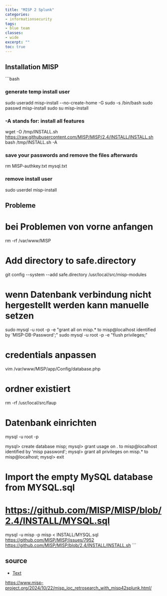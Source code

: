 ```yaml
---
title: "MISP 2 Splunk"
categories: 
- informationsecurity
tags:
- blue team
classes: 
- wide
excerpt: "" 
toc: true
--- 
```


## Installation MISP

´´´bash
### generate temp install user
sudo useradd misp-install --no-create-home -G sudo -s /bin/bash
sudo passwd misp-install
sudo su misp-install

### -A stands for: install all features
wget -O /tmp/INSTALL.sh https://raw.githubusercontent.com/MISP/MISP/2.4/INSTALL/INSTALL.sh
bash /tmp/INSTALL.sh -A

### save your passwords and remove the files afterwards
rm MISP-authkey.txt mysql.txt

### remove install user
sudo userdel misp-install

## Probleme
# bei Problemen von vorne anfangen
rm -rf /var/www/MISP

# Add directory to safe.directory
git config --system --add safe.directory /usr/local/src/misp-modules

# wenn Datenbank verbindung nicht hergestellt werden kann manuelle setzen
sudo mysql -u root -p -e "grant all on misp.* to misp@localhost identified by 'MISP-DB-Password';"
sudo mysql -u root -p -e "flush privileges;"

# credentials anpassen
vim /var/www/MISP/app/Config/database.php

# ordner existiert
rm -rf /usr/local/src/faup

# Datenbank einrichten
mysql -u root -p

mysql> create database misp;
mysql> grant usage on . to misp@localhost identified by 'misp password';
mysql> grant all privileges on misp.* to misp@localhost;
mysql> exit

# Import the empty MySQL database from MYSQL.sql
# https://github.com/MISP/MISP/blob/2.4/INSTALL/MYSQL.sql
mysql -u misp -p misp < INSTALL/MYSQL.sql
https://github.com/MISP/MISP/issues/7952
https://github.com/MISP/MISP/blob/2.4/INSTALL/INSTALL.sh
´´´

## source

* [Text][def]

[def]: https://www.misp-project.org/best-practices-in-threat-intelligence.html
https://www.misp-project.org/2024/10/22/misp_ioc_retrosearch_with_misp42splunk.html/
